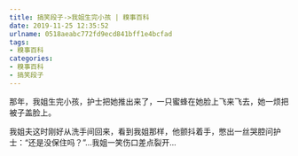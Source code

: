 ```yaml
---
title: 搞笑段子->我姐生完小孩 | 糗事百科
date: 2019-11-25 12:35:52
urlname: 0518aeabc772fd9ecd841bff1e4bcfad
tags: 
- 糗事百科
categories:
- 糗事百科
- 搞笑段子
---
```

那年，我姐生完小孩，护士把她推出来了，一只蜜蜂在她脸上飞来飞去，她一烦把被子盖脸上。

我姐夫这时刚好从洗手间回来，看到我姐那样，他颤抖着手，憋出一丝哭腔问护士：“还是没保住吗？”...我姐一笑伤口差点裂开...


